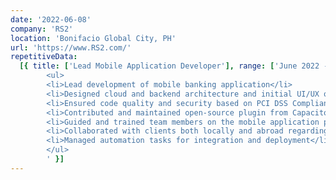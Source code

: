 ```yaml
---
date: '2022-06-08'
company: 'RS2'
location: 'Bonifacio Global City, PH'
url: 'https://www.RS2.com/'
repetitiveData:
  [{ title: ['Lead Mobile Application Developer'], range: ['June 2022 - Present'], jobDescription: '
        <ul>
        <li>Lead development of mobile banking application</li>
        <li>Designed cloud and backend architecture and initial UI/UX of the project</li>
        <li>Ensured code quality and security based on PCI DSS Compliance</li>
        <li>Contributed and maintained open-source plugin from Capacitor</li>
        <li>Guided and trained team members on the mobile application project</li>
        <li>Collaborated with clients both locally and abroad regarding on development and bug reports</li>
        <li>Managed automation tasks for integration and deployment</li>
        </ul>
        ' }]
---
```

